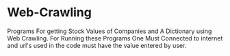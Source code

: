 # Web-Crawling
Programs For getting Stock Values of Companies and A Dictionary using Web Crawling.
For Running these Programs One Must Connected to internet and url's used in the code must have the value entered by user.

